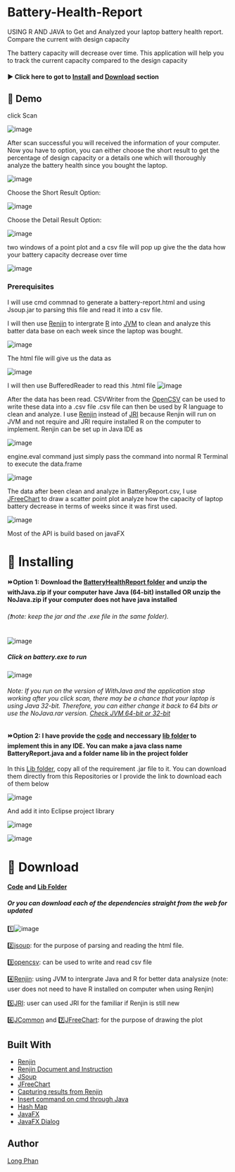 # Battery-Health-Report
USING R AND JAVA to Get and Analyzed your laptop battery health report. Compare the current with design capacity

The battery capacity will decrease over time. This application will help you to track the current capacity compared to the design capacity

#### :arrow_forward: Click here to got to [Install](#Installing) and [Download](#:open_file_folder:Download) section

## :notebook: Demo

click Scan


![image](https://user-images.githubusercontent.com/44376091/52910196-02670300-3262-11e9-9962-af9cd8866360.png)


After scan successful you will received the information of your computer. Now you have to option, you can either choose the short result
to get the percentage of design capacity or a details one which will thoroughly analyze the battery health since you bought the laptop.

![image](https://user-images.githubusercontent.com/44376091/52910175-a13f2f80-3261-11e9-87dd-3ef2793c76ea.png)

Choose the Short Result Option:

![image](https://user-images.githubusercontent.com/44376091/52910200-14e13c80-3262-11e9-94e2-2d0d4085091f.png)

Choose the Detail Result Option:

![image](https://user-images.githubusercontent.com/44376091/52910204-2b879380-3262-11e9-8910-1bd53d615fdb.png)

two windows of a point plot and a csv file will pop up give the the data how your battery capacity decrease over time

![image](https://user-images.githubusercontent.com/44376091/52910219-5376f700-3262-11e9-82e5-3b55b2792802.png)



### Prerequisites

I will use cmd commnad to generate a battery-report.html and using Jsoup.jar to parsing this file and read it into a csv file. 

I will then use [Renjin](http://www.renjin.org/about.html) to intergrate [R](https://www.r-project.org/about.html) into [JVM](https://www.geeksforgeeks.org/jvm-works-jvm-architecture/) to clean and analyze this batter data base on each week since the laptop was bought.

![image](https://user-images.githubusercontent.com/44376091/52910233-a05acd80-3262-11e9-930b-1cc06f7f80ea.png)

The html file will give us the data as 

![image](https://user-images.githubusercontent.com/44376091/52910264-16f7cb00-3263-11e9-9dbd-827f9ea8183a.png)

I will then use BufferedReader to read this .html file 
![image](https://user-images.githubusercontent.com/44376091/52910284-4d354a80-3263-11e9-994f-40727c66c95d.png)

After the data has been read. CSVWriter from the [OpenCSV](https://sourceforge.net/projects/opencsv/) can be used to write these data into a .csv file
.csv file can then be used by R language to clean and analyze. 
I use [Renjin](http://www.renjin.org/about.html) instead of [JRI](https://www.rforge.net/JRI/index.html) because Renjin will run on JVM and not require and JRI 
require installed R on the computer to implement. Renjin can be set up in Java IDE as


![image](https://user-images.githubusercontent.com/44376091/52910328-0ac03d80-3264-11e9-8556-9a9399c5e134.png)

engine.eval command just simply pass the command into normal R Terminal to execute the data.frame


![image](https://user-images.githubusercontent.com/44376091/52910353-5a066e00-3264-11e9-82b7-774fd9ce1737.png)

The data after been clean and analyze in BatteryReport.csv, I use [JFreeChart](http://www.jfree.org/jfreechart/) to draw a scatter point plot analyze how the capacity of laptop
battery decrease in terms of weeks since it was first used. 


![image](https://user-images.githubusercontent.com/44376091/52910378-a782db00-3264-11e9-9952-7eac7e00a8b8.png)

Most of the API is build based on javaFX





# :file_folder: Installing
#### :fast_forward:Option 1: Download the [BatteryHealthReport folder](https://github.com/justinphan3110/Battery-Health-Report/tree/master/BatteryHealthReport) and unzip the withJava.zip if your computer have Java (64-bit) installed OR unzip the NoJava.zip if your computer does not have java installed 
###### (:heavy_exclamation_mark:note: keep the jar and the .exe file in the same folder).

![image](https://user-images.githubusercontent.com/44376091/53507163-5a351380-3a85-11e9-8fc9-1ac4db75581e.png)


##### Click on battery.exe to run

![image](https://user-images.githubusercontent.com/44376091/53507369-bf890480-3a85-11e9-8933-4923b5a21d29.png)

###### Note: If you run on the version of WithJava and the application stop working after you click scan, there may be a chance that your laptop is using Java 32-bit. Therefore, you can either change it back to 64 bits or use the NoJava.rar version. [Check JVM 64-bit or 32-bit](https://stackoverflow.com/questions/2062020/how-can-i-tell-if-im-running-in-64-bit-jvm-or-32-bit-jvm-from-within-a-program)



#### :fast_forward:Option 2: I have provide the [code](https://github.com/justinphan3110/Battery-Health-Report/blob/master/BatteryReport.java) and neccessary [lib folder](https://github.com/justinphan3110/Battery-Health-Report/tree/master/lib) to implement this in any IDE. You can make a java class name BatteryReport.java and a folder name lib in the project folder

In this [Lib folder](https://github.com/justinphan3110/Battery-Health-Report/tree/master/lib), copy all of the requirement .jar file to it. You can download them directly from this Repositories or I provide the link to download each of them below

![image](https://user-images.githubusercontent.com/44376091/52917775-5a7f2300-32bd-11e9-8e0c-09a1ebe35275.png)

And add it into Eclipse project library

![image](https://user-images.githubusercontent.com/44376091/52918141-d3807980-32c1-11e9-850f-3a22c52be257.png)

![image](https://user-images.githubusercontent.com/44376091/52918146-ee52ee00-32c1-11e9-9e61-456b435f805a.png)

# :open_file_folder: Download

#### [Code](https://github.com/justinphan3110/Battery-Health-Report/blob/master/BatteryReport.java) and [Lib Folder](https://github.com/justinphan3110/Battery-Health-Report/tree/master/lib)

##### Or you can download each of the dependencies straight from the web for updated

:one:![image](https://user-images.githubusercontent.com/44376091/52910412-0f392600-3265-11e9-8e7b-a26dc0184ba1.png)

:two:[jsoup](https://jsoup.org/download): for the purpose of parsing and reading the html file.

:three:[opencsv](https://sourceforge.net/projects/opencsv/): can be used to write and read csv file 

:four:[Renjin](http://www.renjin.org/downloads.html): using JVM to intergrate Java and R for better data analysize (note: user does not need to have R installed on computer when using Renjin)

:five:[JRI](https://www.rforge.net/JRI/files/): user can used JRI for the familiar if Renjin is still new

:six:[JCommon](https://jar-download.com/artifacts/org.jfree/jcommon) and :seven:[JFreeChart](http://www.jfree.org/jfreechart/download.html):  for the purpose of drawing the plot




 
## Built With
* [Renjin](http://www.renjin.org/)
* [Renjin Document and Instruction](http://docs.renjin.org/en/latest/)
* [JSoup](https://jsoup.org/)
* [JFreeChart](http://www.jfree.org/jfreechart/)
* [Capturing results from Renjin](http://docs.renjin.org/en/latest/library/capture.html)
* [Insert command on cmd through Java](https://www.geeksforgeeks.org/java-program-open-command-prompt-insert-commands/)
* [Hash Map](https://docs.oracle.com/javase/8/docs/api/java/util/HashMap.html)
* [JavaFX](https://docs.oracle.com/javase/8/javafx/get-started-tutorial/jfx-overview.htm)
* [JavaFX Dialog](https://docs.oracle.com/javase/8/javafx/api/javafx/scene/control/Dialog.html)

## Author
  [Long Phan](https://github.com/justinphan3110)

